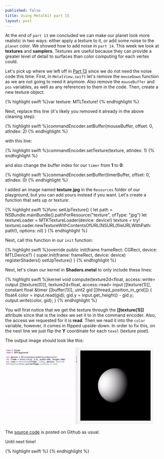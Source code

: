 ```yaml
---
published: false
title: Using MetalKit part 15
layout: post
---
```

At the end of `part 13` we concluded we can make our planet look more realistic in two ways: either apply a texture to it, or add some noise to the `planet` color. We showed how to add noise in `part 14`. This week we look at __textures__ and __samplers__. Textures are useful because they can provide a greater level of detail to surfaces than color computing for each vertex could.

Let's pick up where we left off in [Part 13](http://mhorga.org/2016/05/25/using-metalkit-part-13.html) since we do not need the noise code this time. First, in `MetalView.swift` let's remove the `mouseDown` function as we are not going to need it anymore. Also remove the `mouseBuffer` and `pos` variables, as well as any references to them in the code. Then, create a new texture object:

{% highlight swift %}var texture: MTLTexture!
{% endhighlight %}

Next, replace this line (it's likely you removed it already in the above cleaning step):

{% highlight swift %}commandEncoder.setBuffer(mouseBuffer, offset: 0, atIndex: 2)
{% endhighlight %}

with this line:

{% highlight swift %}commandEncoder.setTexture(texture, atIndex: 1)
{% endhighlight %}

and also change the buffer index for our `timer` from __1__ to __0__:

{% highlight swift %}commandEncoder.setBuffer(timerBuffer, offset: 0, atIndex: 0)
{% endhighlight %}

I added an image named __texture.jpg__ in the `Resources` folder of our playground, but you can add yours instead if you want. Let's create a function that sets up or texture:

{% highlight swift %}func setUpTexture() {
    let path = NSBundle.mainBundle().pathForResource("texture", ofType: "jpg")
    let textureLoader = MTKTextureLoader(device: device!)
    texture = try! textureLoader.newTextureWithContentsOfURL(NSURL(fileURLWithPath: path!), options: nil)
}
{% endhighlight %}

Next, call this function in our `init` function:

{% highlight swift %}override public init(frame frameRect: CGRect, device: MTLDevice?) {
    super.init(frame: frameRect, device: device)
    registerShaders()
    setUpTexture()
}
{% endhighlight %}

Next, let's clean our kernel in __Shaders.metal__ to only include these lines:

{% highlight swift %}kernel void compute(texture2d<float, access::write> output [[texture(0)]],
                    texture2d<float, access::read> input [[texture(1)]],
                    constant float &timer [[buffer(1)]],
                    uint2 gid [[thread_position_in_grid]])
{
    float4 color = input.read(gid);
    gid.y = input.get_height() - gid.y;
    output.write(color, gid);
}
{% endhighlight %}

You will first notice that we get the texture through the __[[texture(1)]]__ attribute since that is the index we set it to in the command encoder. Also, the access we requested for it is __read__. Then we read it into the `color` variable, however, it comes in flipped upside-down. In order to fix this, on the next line we just flip the __Y__ coordinate for each `texel` (texture pixel).

The output image should look like this:

![alt text](https://github.com/MetalKit/images/raw/master/chapter13_6.gif "6")

The [source code](https://github.com/MetalKit/metal) is posted on Github as usual.

Until next time!
 
{% highlight swift %}
{% endhighlight %}